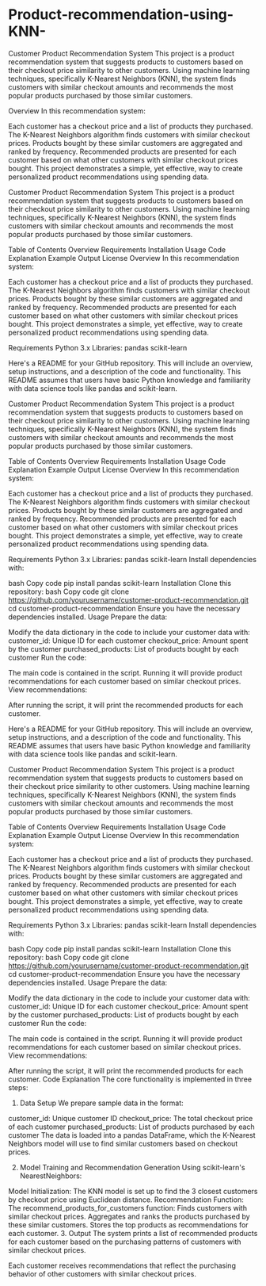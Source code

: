 # Product-recommendation-using-KNN-




Customer Product Recommendation System
This project is a product recommendation system that suggests products to customers based on their checkout price similarity to other customers. 
Using machine learning techniques, specifically K-Nearest Neighbors (KNN), the system finds customers with similar checkout amounts and recommends 
the most popular products purchased by those similar customers.

Overview
In this recommendation system:

Each customer has a checkout price and a list of products they purchased.
The K-Nearest Neighbors algorithm finds customers with similar checkout prices.
Products bought by these similar customers are aggregated and ranked by frequency.
Recommended products are presented for each customer based on what other customers with similar checkout prices bought.
This project demonstrates a simple, yet effective, way to create personalized product recommendations using spending data.




Customer Product Recommendation System
This project is a product recommendation system that suggests products to customers based on their checkout price similarity to other customers. Using machine learning techniques, specifically K-Nearest Neighbors (KNN), the system finds customers with similar checkout amounts and recommends the most popular products purchased by those similar customers.

Table of Contents
Overview
Requirements
Installation
Usage
Code Explanation
Example Output
License
Overview
In this recommendation system:

Each customer has a checkout price and a list of products they purchased.
The K-Nearest Neighbors algorithm finds customers with similar checkout prices.
Products bought by these similar customers are aggregated and ranked by frequency.
Recommended products are presented for each customer based on what other customers with similar checkout prices bought.
This project demonstrates a simple, yet effective, way to create personalized product recommendations using spending data.

Requirements
Python 3.x
Libraries:
pandas
scikit-learn




Here's a README for your GitHub repository. This will include an overview, setup instructions, and a description of the code and functionality. This README assumes that users have basic Python knowledge and familiarity with data science tools like pandas and scikit-learn.

Customer Product Recommendation System
This project is a product recommendation system that suggests products to customers based on their checkout price similarity to other customers. Using machine learning techniques, specifically K-Nearest Neighbors (KNN), the system finds customers with similar checkout amounts and recommends the most popular products purchased by those similar customers.

Table of Contents
Overview
Requirements
Installation
Usage
Code Explanation
Example Output
License
Overview
In this recommendation system:

Each customer has a checkout price and a list of products they purchased.
The K-Nearest Neighbors algorithm finds customers with similar checkout prices.
Products bought by these similar customers are aggregated and ranked by frequency.
Recommended products are presented for each customer based on what other customers with similar checkout prices bought.
This project demonstrates a simple, yet effective, way to create personalized product recommendations using spending data.

Requirements
Python 3.x
Libraries:
pandas
scikit-learn
Install dependencies with:

bash
Copy code
pip install pandas scikit-learn
Installation
Clone this repository:
bash
Copy code
git clone https://github.com/yourusername/customer-product-recommendation.git
cd customer-product-recommendation
Ensure you have the necessary dependencies installed.
Usage
Prepare the data:

Modify the data dictionary in the code to include your customer data with:
customer_id: Unique ID for each customer
checkout_price: Amount spent by the customer
purchased_products: List of products bought by each customer
Run the code:

The main code is contained in the script. Running it will provide product recommendations for each customer based on similar checkout prices.
View recommendations:

After running the script, it will print the recommended products for each customer.

Here's a README for your GitHub repository. This will include an overview, setup instructions, and a description of the code and functionality. This README assumes that users have basic Python knowledge and familiarity with data science tools like pandas and scikit-learn.

Customer Product Recommendation System
This project is a product recommendation system that suggests products to customers based on their checkout price similarity to other customers. Using machine learning techniques, specifically K-Nearest Neighbors (KNN), the system finds customers with similar checkout amounts and recommends the most popular products purchased by those similar customers.

Table of Contents
Overview
Requirements
Installation
Usage
Code Explanation
Example Output
License
Overview
In this recommendation system:

Each customer has a checkout price and a list of products they purchased.
The K-Nearest Neighbors algorithm finds customers with similar checkout prices.
Products bought by these similar customers are aggregated and ranked by frequency.
Recommended products are presented for each customer based on what other customers with similar checkout prices bought.
This project demonstrates a simple, yet effective, way to create personalized product recommendations using spending data.

Requirements
Python 3.x
Libraries:
pandas
scikit-learn
Install dependencies with:

bash
Copy code
pip install pandas scikit-learn
Installation
Clone this repository:
bash
Copy code
git clone https://github.com/yourusername/customer-product-recommendation.git
cd customer-product-recommendation
Ensure you have the necessary dependencies installed.
Usage
Prepare the data:

Modify the data dictionary in the code to include your customer data with:
customer_id: Unique ID for each customer
checkout_price: Amount spent by the customer
purchased_products: List of products bought by each customer
Run the code:

The main code is contained in the script. Running it will provide product recommendations for each customer based on similar checkout prices.
View recommendations:

After running the script, it will print the recommended products for each customer.
Code Explanation
The core functionality is implemented in three steps:

1. Data Setup
We prepare sample data in the format:

customer_id: Unique customer ID
checkout_price: The total checkout price of each customer
purchased_products: List of products purchased by each customer
The data is loaded into a pandas DataFrame, which the K-Nearest Neighbors model will use to find similar customers based on checkout prices.

2. Model Training and Recommendation Generation
Using scikit-learn's NearestNeighbors:

Model Initialization: The KNN model is set up to find the 3 closest customers by checkout price using Euclidean distance.
Recommendation Function: The recommend_products_for_customers function:
Finds customers with similar checkout prices.
Aggregates and ranks the products purchased by these similar customers.
Stores the top products as recommendations for each customer.
3. Output
The system prints a list of recommended products for each customer based on the purchasing patterns of customers with similar checkout prices.

Each customer receives recommendations that reflect the purchasing behavior of other customers with similar checkout prices.
